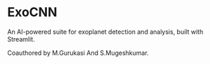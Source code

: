 # ExoCNN
An AI-powered suite for exoplanet detection and analysis, built with Streamlit.

Coauthored by M.Gurukasi And S.Mugeshkumar. 
